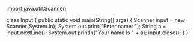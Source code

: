 import java.util.Scanner;

class Input {
    public static void main(String[] args) {
    Scanner input = new Scanner(System.in);
    System.out.print("Enter name: ");
    String a = input.nextLine();
    System.out.println("Your name is " + a);
    input.close();
    }
}
